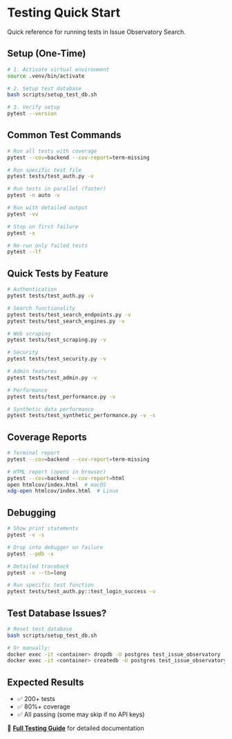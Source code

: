 # Testing Quick Start

Quick reference for running tests in Issue Observatory Search.

## Setup (One-Time)

```bash
# 1. Activate virtual environment
source .venv/bin/activate

# 2. Setup test database
bash scripts/setup_test_db.sh

# 3. Verify setup
pytest --version
```

## Common Test Commands

```bash
# Run all tests with coverage
pytest --cov=backend --cov-report=term-missing

# Run specific test file
pytest tests/test_auth.py -v

# Run tests in parallel (faster)
pytest -n auto -v

# Run with detailed output
pytest -vv

# Stop on first failure
pytest -x

# Re-run only failed tests
pytest --lf
```

## Quick Tests by Feature

```bash
# Authentication
pytest tests/test_auth.py -v

# Search functionality
pytest tests/test_search_endpoints.py -v
pytest tests/test_search_engines.py -v

# Web scraping
pytest tests/test_scraping.py -v

# Security
pytest tests/test_security.py -v

# Admin features
pytest tests/test_admin.py -v

# Performance
pytest tests/test_performance.py -v

# Synthetic data performance
pytest tests/test_synthetic_performance.py -v -s
```

## Coverage Reports

```bash
# Terminal report
pytest --cov=backend --cov-report=term-missing

# HTML report (opens in browser)
pytest --cov=backend --cov-report=html
open htmlcov/index.html  # macOS
xdg-open htmlcov/index.html  # Linux
```

## Debugging

```bash
# Show print statements
pytest -v -s

# Drop into debugger on failure
pytest --pdb -x

# Detailed traceback
pytest -v --tb=long

# Run specific test function
pytest tests/test_auth.py::test_login_success -v
```

## Test Database Issues?

```bash
# Reset test database
bash scripts/setup_test_db.sh

# Or manually:
docker exec -it <container> dropdb -U postgres test_issue_observatory
docker exec -it <container> createdb -U postgres test_issue_observatory
```

## Expected Results

- ✅ 200+ tests
- ✅ 80%+ coverage
- ✅ All passing (some may skip if no API keys)

📖 **[Full Testing Guide](TESTING_GUIDE.md)** for detailed documentation
